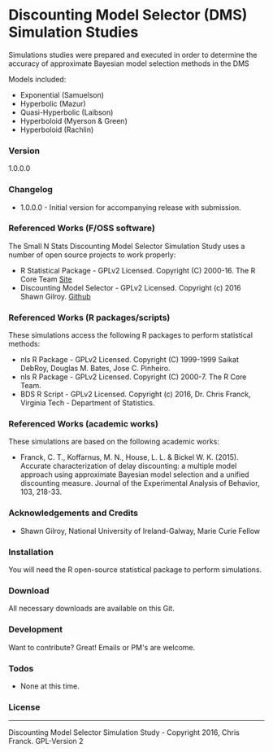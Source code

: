 # Discounting Model Selector (DMS) Simulation Studies
Simulations studies were prepared and executed in order to determine the accuracy of approximate Bayesian model selection methods in the DMS 

Models included:
  - Exponential (Samuelson)
  - Hyperbolic (Mazur)
  - Quasi-Hyperbolic (Laibson)
  - Hyperboloid (Myerson & Green)
  - Hyperboloid (Rachlin)
  
### Version
1.0.0.0

### Changelog
 * 1.0.0.0 - Initial version for accompanying release with submission.

### Referenced Works (F/OSS software)
The Small N Stats Discounting Model Selector Simulation Study uses a number of open source projects to work properly:
* R Statistical Package - GPLv2 Licensed. Copyright (C) 2000-16. The R Core Team [Site](https://www.r-project.org/)
* Discounting Model Selector - GPLv2 Licensed. Copyright (c) 2016 Shawn Gilroy. [Github](http://www.github.com/miyamot0) 

### Referenced Works (R packages/scripts)
These simulations access the following R packages to perform statistical methods:
* nls R Package - GPLv2 Licensed. Copyright (C) 1999-1999 Saikat DebRoy, Douglas M. Bates, Jose C. Pinheiro.
* nls R Package - GPLv2 Licensed. Copyright (C) 2000-7. The R Core Team.
* BDS R Script - GPLv2 Licensed. Copyright (c) 2016, Dr. Chris Franck, Virginia Tech - Department of Statistics.

### Referenced Works (academic works)
These simulations are based on the following academic works:
* Franck, C. T., Koffarnus, M. N., House, L. L. & Bickel W. K. (2015). Accurate characterization of delay discounting: a multiple model approach using approximate Bayesian model selection and a unified discounting measure. Journal of the Experimental Analysis of Behavior, 103, 218-33.

### Acknowledgements and Credits
* Shawn Gilroy, National University of Ireland-Galway, Marie Curie Fellow

### Installation
You will need the R open-source statistical package to perform simulations.

### Download
All necessary downloads are available on this Git. 

### Development
Want to contribute? Great! Emails or PM's are welcome.

### Todos
  - None at this time.

### License
----
Discounting Model Selector Simulation Study - Copyright 2016, Chris Franck. GPL-Version 2
